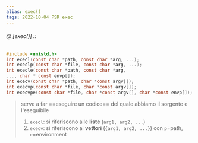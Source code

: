 ```yaml
---
alias: exec()
tags: 2022-10-04 PSR exec
---
```


###### @ [exec()] ::
```c
#include <unistd.h>
int execl(const char *path, const char *arg, ...);  
int execlp(const char *file, const char *arg, ...);  
int execle(const char *path, const char *arg,  
..., char * const envp[]);  
int execv(const char *path, char *const argv[]);  
int execvp(const char *file, char *const argv[]);  
int execvpe(const char *file, char *const argv[], char *const envp[]);
```
> serve a far ==eseguire un codice== del quale abbiamo il sorgente e l'eseguibile
> 1. `execl`: si riferiscono alle **liste** (`arg1, arg2, ...`)
> 2. `execv`: si riferiscono ai **vettori** (`{arg1, arg2, ...}`)
> con `p`=path, `e`=environment
<!--ID: 1671879707825-->

